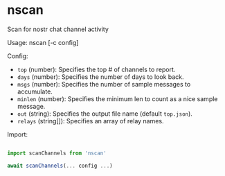 # nscan

Scan for nostr chat channel activity

Usage:
   nscan [-c config]


Config:

- `top` (number): Specifies the top # of channels to report.
- `days` (number): Specifies the number of days to look back.
- `msgs` (number): Specifies the number of sample messages to accumulate.
- `minlen` (number): Specifies the minimum len to count as a nice sample message.
- `out` (string): Specifies the output file name (default `top.json`).
- `relays` (string[]): Specifies an array of relay names.


Import:

```ts

import scanChannels from 'nscan'

await scanChannels(... config ...)
```
